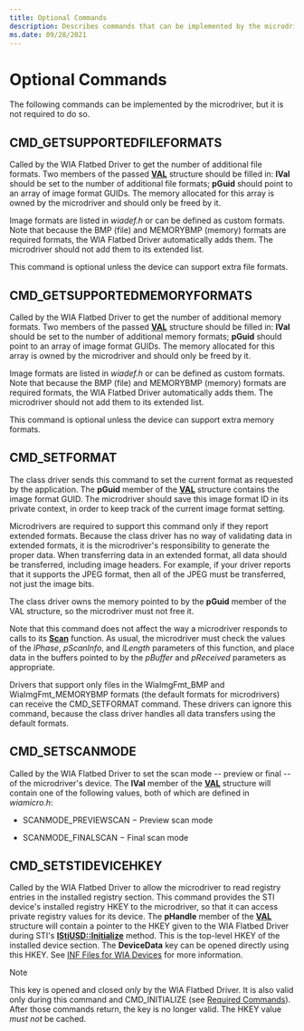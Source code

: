 ```yaml
---
title: Optional Commands
description: Describes commands that can be implemented by the microdriver but are not required.
ms.date: 09/28/2021
---
```


# Optional Commands

The following commands can be implemented by the microdriver, but it is not required to do so.

## CMD_GETSUPPORTEDFILEFORMATS  

Called by the WIA Flatbed Driver to get the number of additional file formats. Two members of the passed [**VAL**](/windows-hardware/drivers/ddi/wiamicro/ns-wiamicro-val) structure should be filled in: **lVal** should be set to the number of additional file formats; **pGuid** should point to an array of image format GUIDs. The memory allocated for this array is owned by the microdriver and should only be freed by it.

Image formats are listed in *wiadef.h* or can be defined as custom formats. Note that because the BMP (file) and MEMORYBMP (memory) formats are required formats, the WIA Flatbed Driver automatically adds them. The microdriver should not add them to its extended list.

This command is optional unless the device can support extra file formats.

## CMD_GETSUPPORTEDMEMORYFORMATS  

Called by the WIA Flatbed Driver to get the number of additional memory formats. Two members of the passed [**VAL**](/windows-hardware/drivers/ddi/wiamicro/ns-wiamicro-val) structure should be filled in: **lVal** should be set to the number of additional memory formats; **pGuid** should point to an array of image format GUIDs. The memory allocated for this array is owned by the microdriver and should only be freed by it.

Image formats are listed in *wiadef.h* or can be defined as custom formats. Note that because the BMP (file) and MEMORYBMP (memory) formats are required formats, the WIA Flatbed Driver automatically adds them. The microdriver should not add them to its extended list.

This command is optional unless the device can support extra memory formats.

## CMD_SETFORMAT  

The class driver sends this command to set the current format as requested by the application. The **pGuid** member of the [**VAL**](/windows-hardware/drivers/ddi/wiamicro/ns-wiamicro-val) structure contains the image format GUID. The microdriver should save this image format ID in its private context, in order to keep track of the current image format setting.

Microdrivers are required to support this command only if they report extended formats. Because the class driver has no way of validating data in extended formats, it is the microdriver's responsibility to generate the proper data. When transferring data in an extended format, all data should be transferred, including image headers. For example, if your driver reports that it supports the JPEG format, then all of the JPEG must be transferred, not just the image bits.

The class driver owns the memory pointed to by the **pGuid** member of the VAL structure, so the microdriver must not free it.

Note that this command does not affect the way a microdriver responds to calls to its [**Scan**](/windows-hardware/drivers/ddi/wiamicro/nf-wiamicro-scan) function. As usual, the microdriver must check the values of the *lPhase*, *pScanInfo*, and *lLength* parameters of this function, and place data in the buffers pointed to by the *pBuffer* and *pReceived* parameters as appropriate.

Drivers that support only files in the WiaImgFmt_BMP and WiaImgFmt_MEMORYBMP formats (the default formats for microdrivers) can receive the CMD_SETFORMAT command. These drivers can ignore this command, because the class driver handles all data transfers using the default formats.

## CMD_SETSCANMODE  

Called by the WIA Flatbed Driver to set the scan mode -- preview or final -- of the microdriver's device. The **lVal** member of the [**VAL**](/windows-hardware/drivers/ddi/wiamicro/ns-wiamicro-val) structure will contain one of the following values, both of which are defined in *wiamicro.h*:

- SCANMODE_PREVIEWSCAN − Preview scan mode

- SCANMODE_FINALSCAN − Final scan mode

## CMD_SETSTIDEVICEHKEY  

Called by the WIA Flatbed Driver to allow the microdriver to read registry entries in the installed registry section. This command provides the STI device's installed registry HKEY to the microdriver, so that it can access private registry values for its device. The **pHandle** member of the [**VAL**](/windows-hardware/drivers/ddi/wiamicro/ns-wiamicro-val) structure will contain a pointer to the HKEY given to the WIA Flatbed Driver during STI's [**IStiUSD::Initialize**](/windows-hardware/drivers/ddi/stiusd/nf-stiusd-istiusd-initialize) method. This is the top-level HKEY of the installed device section. The **DeviceData** key can be opened directly using this HKEY. See [INF Files for WIA Devices](./inf-files-for-wia-devices.md) for more information.

> [!NOTE]
> This key is opened and closed *only* by the WIA Flatbed Driver. It is also valid only during this command and CMD_INITIALIZE (see [Required Commands](required-commands.md)). After those commands return, the key is no longer valid. The HKEY value *must not* be cached.
